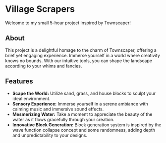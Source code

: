 # Village Scrapers

Welcome to my small 5-hour project inspired by Townscaper!

## About

This project is a delightful homage to the charm of Townscaper, offering a brief yet engaging experience. Immerse yourself in a world where creativity knows no bounds. With our intuitive tools, you can shape the landscape according to your whims and fancies.

## Features

- **Scape the World:** Utilize sand, grass, and house blocks to sculpt your ideal environment.
- **Sensory Experience:** Immerse yourself in a serene ambiance with calming music and immersive sound effects.
- **Mesmerizing Water:** Take a moment to appreciate the beauty of the water as it flows gracefully through your creation.
- **Innovative Block Generation:** Block generation system is inspired by the wave function collapse concept and some randomness, adding depth and unpredictability to your designs.
